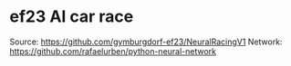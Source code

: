 # ef23 AI car race

Source: https://github.com/gymburgdorf-ef23/NeuralRacingV1
Network: https://github.com/rafaelurben/python-neural-network
